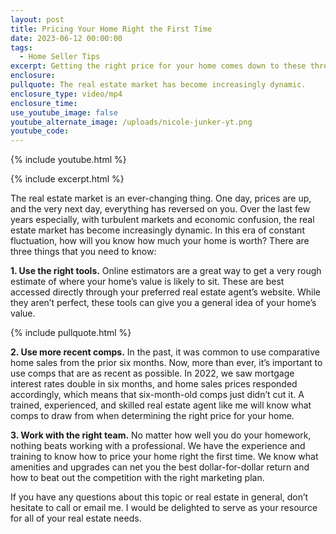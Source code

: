 ```yaml
---
layout: post
title: Pricing Your Home Right the First Time
date: 2023-06-12 00:00:00
tags:
  - Home Seller Tips
excerpt: Getting the right price for your home comes down to these three tips.
enclosure:
pullquote: The real estate market has become increasingly dynamic.
enclosure_type: video/mp4
enclosure_time:
use_youtube_image: false
youtube_alternate_image: /uploads/nicole-junker-yt.png
youtube_code:
---
```

{% include youtube.html %}

{% include excerpt.html %}

The real estate market is an ever-changing thing. One day, prices are up, and the very next day, everything has reversed on you. Over the last few years especially, with turbulent markets and economic confusion, the real estate market has become increasingly dynamic. In this era of constant fluctuation, how will you know how much your home is worth? There are three things that you need to know:

**1\. Use the right tools.** Online estimators are a great way to get a very rough estimate of where your home’s value is likely to sit. These are best accessed directly through your preferred real estate agent’s website. While they aren’t perfect, these tools can give you a general idea of your home’s value.

{% include pullquote.html %}

**2\. Use more recent comps.** In the past, it was common to use comparative home sales from the prior six months. Now, more than ever, it’s important to use comps that are as recent as possible. In 2022, we saw mortgage interest rates double in six months, and home sales prices responded accordingly, which means that six-month-old comps just didn’t cut it. A trained, experienced, and skilled real estate agent like me will know what comps to draw from when determining the right price for your home.

**3\. Work with the right team.** No matter how well you do your homework, nothing beats working with a professional. We have the experience and training to know how to price your home right the first time. We know what amenities and upgrades can net you the best dollar-for-dollar return and how to beat out the competition with the right marketing plan.

If you have any questions about this topic or real estate in general, don’t hesitate to call or email me. I would be delighted to serve as your resource for all of your real estate needs.